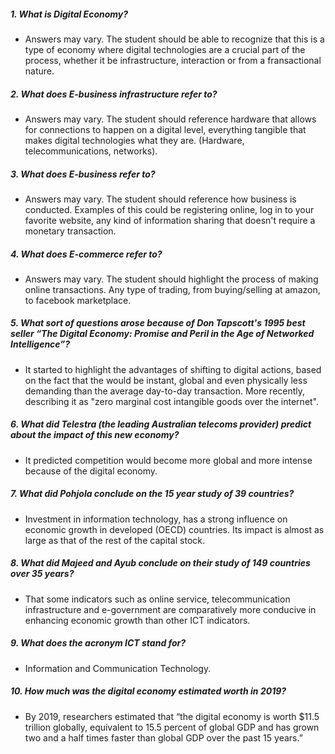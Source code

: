 ##### 1. What is Digital Economy?
- Answers may vary. The student should be able to recognize that this is a type of economy where digital technologies are a crucial part of the process, whether it be infrastructure, interaction or from a fransactional nature.
##### 2. What does E-business infrastructure refer to?
- Answers may vary. The student should reference hardware that allows for connections to happen on a digital level, everything tangible that makes digital technologies what they are. (Hardware, telecommunications, networks).
##### 3. What does E-business refer to?
- Answers may vary. The student should reference how business is conducted. Examples of this could be registering online, log in to your favorite website, any kind of information sharing that doesn't require a monetary transaction.
##### 4. What does E-commerce refer to?
- Answers may vary. The student should highlight the process of making online transactions. Any type of trading, from buying/selling at amazon, to facebook marketplace.
##### 5. What sort of questions arose because of Don Tapscott's 1995 best seller “The Digital Economy: Promise and Peril in the Age of Networked Intelligence”?
- It started to highlight the advantages of shifting to digital actions, based on the fact that the would be instant, global and even physically less demanding than the average day-to-day transaction. More recently, describing it as "zero marginal cost intangible goods over the internet".
##### 6. What did Telestra (the leading Australian telecoms provider) predict about the impact of this new economy?
- It predicted competition would become more global and more intense because of the digital economy.
##### 7. What did Pohjola conclude on the 15 year study of 39 countries?
- Investment in information technology, has a strong influence on economic growth in developed (OECD) countries. Its impact is almost as large as that of the rest of the capital stock.
##### 8. What did Majeed and Ayub conclude on their study of 149 countries over 35 years?
- That some indicators such as online service, telecommunication infrastructure and e-government are comparatively more conducive in enhancing economic growth than other ICT indicators.
##### 9. What does the acronym ICT stand for?
- Information and Communication Technology. 
##### 10. How much was the digital economy estimated worth in 2019?
- By 2019, researchers estimated that “the digital economy is worth $11.5 trillion globally, equivalent to 15.5 percent of global GDP and has grown two and a half times faster than global GDP over the past 15 years.” 

